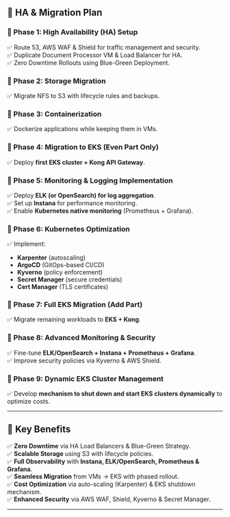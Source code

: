 
## **🚀 HA & Migration Plan**

### **🔹 Phase 1: High Availability (HA) Setup**
✅ Route 53, AWS WAF & Shield for traffic management and security.  
✅ Duplicate Document Processor VM & Load Balancer for HA.  
✅ Zero Downtime Rollouts using Blue-Green Deployment.

### **🔹 Phase 2: Storage Migration**
✅ Migrate NFS to S3 with lifecycle rules and backups.

### **🔹 Phase 3: Containerization**
✅ Dockerize applications while keeping them in VMs.

### **🔹 Phase 4: Migration to EKS (Even Part Only)**
✅ Deploy **first EKS cluster + Kong API Gateway**.

### **🔹 Phase 5: Monitoring & Logging Implementation**
✅ Deploy **ELK (or OpenSearch) for log aggregation**.  
✅ Set up **Instana** for performance monitoring.  
✅ Enable **Kubernetes native monitoring** (Prometheus + Grafana).

### **🔹 Phase 6: Kubernetes Optimization**
✅ Implement:
- **Karpenter** (autoscaling)
- **ArgoCD** (GitOps-based CI/CD)
- **Kyverno** (policy enforcement)
- **Secret Manager** (secure credentials)
- **Cert Manager** (TLS certificates)

### **🔹 Phase 7: Full EKS Migration (Add Part)**
✅ Migrate remaining workloads to **EKS + Kong**.

### **🔹 Phase 8: Advanced Monitoring & Security**
✅ Fine-tune **ELK/OpenSearch + Instana + Prometheus + Grafana**.  
✅ Improve security policies via Kyverno & AWS Shield.

### **🔹 Phase 9: Dynamic EKS Cluster Management**
✅ Develop **mechanism to shut down and start EKS clusters dynamically** to optimize costs.

---

## **🔹 Key Benefits**
✅ **Zero Downtime** via HA Load Balancers & Blue-Green Strategy.  
✅ **Scalable Storage** using S3 with lifecycle policies.  
✅ **Full Observability** with **Instana, ELK/OpenSearch, Prometheus & Grafana**.  
✅ **Seamless Migration** from VMs → EKS with phased rollout.  
✅ **Cost Optimization** via auto-scaling (Karpenter) & EKS shutdown mechanism.  
✅ **Enhanced Security** via AWS WAF, Shield, Kyverno & Secret Manager.

---